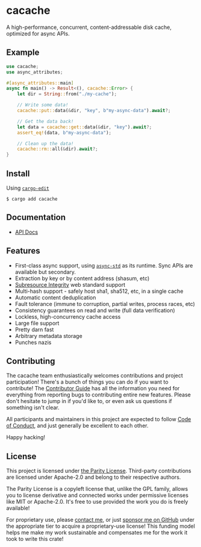 # cacache

A high-performance, concurrent, content-addressable disk cache, optimized for async APIs.

## Example

```rust
use cacache;
use async_attributes;

#[async_attributes::main]
async fn main() -> Result<(), cacache::Error> {
    let dir = String::from("./my-cache");

    // Write some data!
    cacache::put::data(&dir, "key", b"my-async-data").await?;

    // Get the data back!
    let data = cacache::get::data(&dir, "key").await?;
    assert_eq!(data, b"my-async-data");

    // Clean up the data!
    cacache::rm::all(&dir).await?;
}
```

## Install

Using [`cargo-edit`](https://crates.io/crates/cargo-edit)

`$ cargo add cacache`

## Documentation

- [API Docs](https://docs.rs/cacache)

## Features

- First-class async support, using [`async-std`](https://crates.io/crates/async-std) as its runtime. Sync APIs are available but secondary.
- Extraction by key or by content address (shasum, etc)
- [Subresource Integrity](#integrity) web standard support
- Multi-hash support - safely host sha1, sha512, etc, in a single cache
- Automatic content deduplication
- Fault tolerance (immune to corruption, partial writes, process races, etc)
- Consistency guarantees on read and write (full data verification)
- Lockless, high-concurrency cache access
- Large file support
- Pretty darn fast
- Arbitrary metadata storage
- Punches nazis

## Contributing

The cacache team enthusiastically welcomes contributions and project participation! There's a bunch of things you can do if you want to contribute! The [Contributor Guide](CONTRIBUTING.md) has all the information you need for everything from reporting bugs to contributing entire new features. Please don't hesitate to jump in if you'd like to, or even ask us questions if something isn't clear.

All participants and maintainers in this project are expected to follow [Code of Conduct](CODE_OF_CONDUCT.md), and just generally be excellent to each other.

Happy hacking!

## License

This project is licensed under [the Parity License](LICENSE.md). Third-party contributions are licensed under Apache-2.0 and belong to their respective authors.

The Parity License is a copyleft license that, unlike the GPL family, allows you to license derivative and connected works under permissive licenses like MIT or Apache-2.0. It's free to use provided the work you do is freely available!

For proprietary use, please [contact me](mailto:kzm@zkat.tech?subject=cacache%20license), or just [sponsor me on GitHub](https://github.com/users/zkat/sponsorship) under the appropriate tier to acquire a proprietary-use license! This funding model helps me make my work sustainable and compensates me for the work it took to write this crate!
